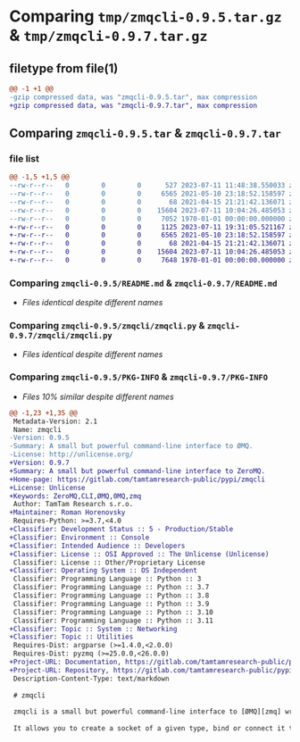 # Comparing `tmp/zmqcli-0.9.5.tar.gz` & `tmp/zmqcli-0.9.7.tar.gz`

## filetype from file(1)

```diff
@@ -1 +1 @@
-gzip compressed data, was "zmqcli-0.9.5.tar", max compression
+gzip compressed data, was "zmqcli-0.9.7.tar", max compression
```

## Comparing `zmqcli-0.9.5.tar` & `zmqcli-0.9.7.tar`

### file list

```diff
@@ -1,5 +1,5 @@
--rw-r--r--   0        0        0      527 2023-07-11 11:48:38.550033 zmqcli-0.9.5/pyproject.toml
--rw-r--r--   0        0        0     6565 2021-05-10 23:18:52.158597 zmqcli-0.9.5/README.md
--rw-r--r--   0        0        0       68 2021-04-15 21:21:42.136071 zmqcli-0.9.5/zmqcli/__main__.py
--rw-r--r--   0        0        0    15604 2023-07-11 10:04:26.485053 zmqcli-0.9.5/zmqcli/zmqcli.py
--rw-r--r--   0        0        0     7052 1970-01-01 00:00:00.000000 zmqcli-0.9.5/PKG-INFO
+-rw-r--r--   0        0        0     1125 2023-07-11 19:31:05.521167 zmqcli-0.9.7/pyproject.toml
+-rw-r--r--   0        0        0     6565 2021-05-10 23:18:52.158597 zmqcli-0.9.7/README.md
+-rw-r--r--   0        0        0       68 2021-04-15 21:21:42.136071 zmqcli-0.9.7/zmqcli/__main__.py
+-rw-r--r--   0        0        0    15604 2023-07-11 10:04:26.485053 zmqcli-0.9.7/zmqcli/zmqcli.py
+-rw-r--r--   0        0        0     7648 1970-01-01 00:00:00.000000 zmqcli-0.9.7/PKG-INFO
```

### Comparing `zmqcli-0.9.5/README.md` & `zmqcli-0.9.7/README.md`

 * *Files identical despite different names*

### Comparing `zmqcli-0.9.5/zmqcli/zmqcli.py` & `zmqcli-0.9.7/zmqcli/zmqcli.py`

 * *Files identical despite different names*

### Comparing `zmqcli-0.9.5/PKG-INFO` & `zmqcli-0.9.7/PKG-INFO`

 * *Files 10% similar despite different names*

```diff
@@ -1,23 +1,35 @@
 Metadata-Version: 2.1
 Name: zmqcli
-Version: 0.9.5
-Summary: A small but powerful command-line interface to ØMQ.
-License: http://unlicense.org/
+Version: 0.9.7
+Summary: A small but powerful command-line interface to ZeroMQ.
+Home-page: https://gitlab.com/tamtamresearch-public/pypi/zmqcli
+License: Unlicense
+Keywords: ZeroMQ,CLI,ØMQ,0MQ,zmq
 Author: TamTam Research s.r.o.
+Maintainer: Roman Horenovsky
 Requires-Python: >=3.7,<4.0
+Classifier: Development Status :: 5 - Production/Stable
+Classifier: Environment :: Console
+Classifier: Intended Audience :: Developers
+Classifier: License :: OSI Approved :: The Unlicense (Unlicense)
 Classifier: License :: Other/Proprietary License
+Classifier: Operating System :: OS Independent
 Classifier: Programming Language :: Python :: 3
 Classifier: Programming Language :: Python :: 3.7
 Classifier: Programming Language :: Python :: 3.8
 Classifier: Programming Language :: Python :: 3.9
 Classifier: Programming Language :: Python :: 3.10
 Classifier: Programming Language :: Python :: 3.11
+Classifier: Topic :: System :: Networking
+Classifier: Topic :: Utilities
 Requires-Dist: argparse (>=1.4.0,<2.0.0)
 Requires-Dist: pyzmq (>=25.0.0,<26.0.0)
+Project-URL: Documentation, https://gitlab.com/tamtamresearch-public/pypi/zmqcli
+Project-URL: Repository, https://gitlab.com/tamtamresearch-public/pypi/zmqcli
 Description-Content-Type: text/markdown
 
 # zmqcli
 
 zmqcli is a small but powerful command-line interface to [ØMQ][zmq] written in Python 3.
 
 It allows you to create a socket of a given type, bind or connect it to multiple
```

